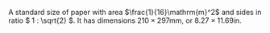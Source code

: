 A standard size of paper with area $\frac{1}{16}\mathrm{m}^2$ and sides
in ratio $ 1 : \sqrt{2} $. It has dimensions
$210 \times 297\mathrm{mm}$, or $8.27 \times 11.69\mathrm{in}$.
